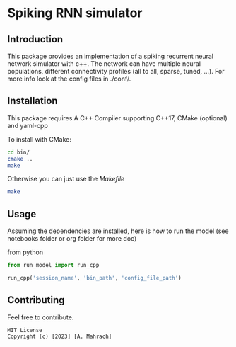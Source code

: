 # Spiking RNN simulator

## Introduction
This package provides an implementation of a spiking recurrent neural network simulator with c++.
The network can have multiple neural populations, different connectivity profiles (all to all, sparse, tuned, ...).
For more info look at the config files in ./conf/.

## Installation
This package requires
A C++ Compiler supporting C++17, CMake (optional) and yaml-cpp

To install with CMake:
```bash
cd bin/
cmake ..
make
```

Otherwise you can just use the *Makefile*
```bash
make
```



## Usage
Assuming the dependencies are installed, here is how to run the model (see notebooks folder or org folder for more doc)

from python
```python
from run_model import run_cpp

run_cpp('session_name', 'bin_path', 'config_file_path')
```

## Contributing
Feel free to contribute.
```
MIT License
Copyright (c) [2023] [A. Mahrach]
```

